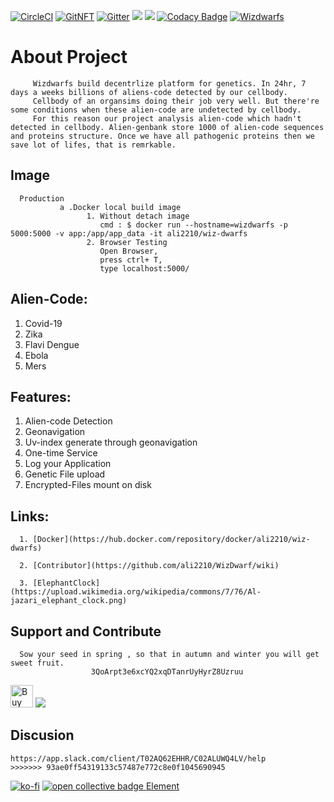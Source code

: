[![CircleCI](https://circleci.com/gh/ali2210/WizDwarf/tree/master.svg?style=svg)](https://circleci.com/gh/ali2210/WizDwarf/tree/master)
[![GitNFT](https://img.shields.io/badge/%F0%9F%94%AE-Open%20in%20GitNFT-darkviolet?style=social)](https://gitnft.quine.sh/app/commits/list/repo/WizDwarf)
[![Gitter](https://badges.gitter.im/wizdwarfs/futuristic-tech-dev.svg)](https://gitter.im/wizdwarfs/futuristic-tech-dev?utm_source=badge&utm_medium=badge&utm_campaign=pr-badge)
<a href="https://codeclimate.com/github/ali2210/WizDwarf/maintainability"><img src="https://api.codeclimate.com/v1/badges/b1a8e6c05b3ec74b3074/maintainability" /></a>
<a href="https://codeclimate.com/github/ali2210/WizDwarf/test_coverage"><img src="https://api.codeclimate.com/v1/badges/b1a8e6c05b3ec74b3074/test_coverage" /></a>
[![Codacy Badge](https://app.codacy.com/project/badge/Grade/4fa84cf43d69415aa8cb51cad7b73a4f)](https://www.codacy.com/gh/ali2210/WizDwarf/dashboard?utm_source=github.com&amp;utm_medium=referral&amp;utm_content=ali2210/WizDwarf&amp;utm_campaign=Badge_Grade)
[![Wizdwarfs](https://img.shields.io/badge/Wizdwarfs-designed%20by-green)](https://wizdwarfs-365b9.web.app/)

 
 
 
 # About Project

         Wizdwarfs build decentrlize platform for genetics. In 24hr, 7 days a weeks billions of aliens-code detected by our cellbody.
         Cellbody of an organsims doing their job very well. But there're some conditions when these alien-code are undetected by cellbody.
         For this reason our project analysis alien-code which hadn't detected in cellbody. Alien-genbank store 1000 of alien-code sequences and proteins structure. Once we have all pathogenic proteins then we save lot of lifes, that is remrkable. 

## Image 
 
      Production
               a .Docker local build image
                     1. Without detach image
                        cmd : $ docker run --hostname=wizdwarfs -p 5000:5000 -v app:/app/app_data -it ali2210/wiz-dwarfs
                     2. Browser Testing
                        Open Browser, 
                        press ctrl+ T,
                        type localhost:5000/
               

## Alien-Code:

   1. Covid-19
   2. Zika
   3. Flavi Dengue
   4. Ebola
   5. Mers
       
## Features: 

   1. Alien-code Detection 
   2. Geonavigation  
   3. Uv-index generate through geonavigation
   4. One-time Service
   5. Log your Application 
   6. Genetic File upload
   7. Encrypted-Files mount on disk

## Links:
 
      1. [Docker](https://hub.docker.com/repository/docker/ali2210/wiz-dwarfs)

      2. [Contributor](https://github.com/ali2210/WizDwarf/wiki)

      3. [ElephantClock](https://upload.wikimedia.org/wikipedia/commons/7/76/Al-jazari_elephant_clock.png)

## Support and Contribute

      Sow your seed in spring , so that in autumn and winter you will get sweet fruit.
                      3QoArpt3e6xcYQ2xqDTanrUyHyrZ8Uzruu
   <a href='https://ko-fi.com/T6T25CVYQ' target='_blank'>
        <img height='36' style='border:0px;height:36px;' src='https://cdn.ko-fi.com/cdn/kofi4.png?v=3' border='0'      alt='Buy Me a Coffee at ko-fi.com' /></a>
   <object type="image/svg+xml" data="https://opencollective.com/wizdwarfs/tiers/love-and-support.svg?avatarHeight=36&width=600">
      <a href="https://opencollective.com/wizdwarfs/contribute/love-and-support-29623" contribute/>
   </object>
   
   <a href="https://opencollective.com/wizdwarfs/contribute/love-and-support-29623">
            <img src="https://opencollective.com/wizdwarfs/tiers/love-and-support.svg?avatarHeight=36"/>
   </a>
   
   
## Discusion
     
    https://app.slack.com/client/T02AQ62EHHR/C02ALUWQ4LV/help
    >>>>>>> 93ae0ff54319133c57487e772c8e0f1045690945


[![ko-fi](https://ko-fi.com/img/githubbutton_sm.svg)](https://ko-fi.com/T6T25CVYQ)
 <a href='https://opencollective.com/wizdwarfs/contribute/love-and-support-29623' target='blank'>
    <img alt="open collective badge" src="https://opencollective.com/wizdwarfs/tiers/love-and-support/badge.svg?label=Love%26Support&color=brightgreen" />
 </a>
 <object><a href='https://app.element.io/#/room/!XdCqKpBpqSSgLLcNPI:matrix.org' target='blank'>Element</a></object>
